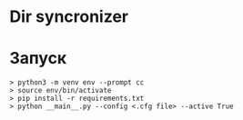 # Dir syncronizer

# Запуск
```
> python3 -m venv env --prompt cc
> source env/bin/activate
> pip install -r requirements.txt
> python __main__.py --config <.cfg file> --active True
```